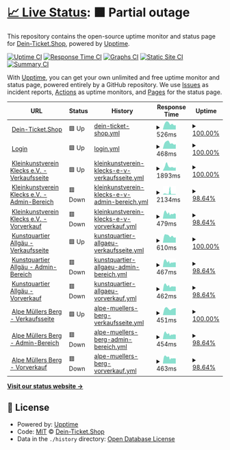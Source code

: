 # [📈 Live Status](https://Dein-Ticket-Shop.github.io/status): <!--live status--> **🟧 Partial outage**

This repository contains the open-source uptime monitor and status page for [Dein-Ticket.Shop](https://dein-ticket.shop), powered by [Upptime](https://github.com/upptime/upptime).

[![Uptime CI](https://github.com/Dein-Ticket-Shop/status/workflows/Uptime%20CI/badge.svg)](https://github.com/Dein-Ticket-Shop/status/actions?query=workflow%3A%22Uptime+CI%22)
[![Response Time CI](https://github.com/Dein-Ticket-Shop/status/workflows/Response%20Time%20CI/badge.svg)](https://github.com/Dein-Ticket-Shop/status/actions?query=workflow%3A%22Response+Time+CI%22)
[![Graphs CI](https://github.com/Dein-Ticket-Shop/status/workflows/Graphs%20CI/badge.svg)](https://github.com/Dein-Ticket-Shop/status/actions?query=workflow%3A%22Graphs+CI%22)
[![Static Site CI](https://github.com/Dein-Ticket-Shop/status/workflows/Static%20Site%20CI/badge.svg)](https://github.com/Dein-Ticket-Shop/status/actions?query=workflow%3A%22Static+Site+CI%22)
[![Summary CI](https://github.com/Dein-Ticket-Shop/status/workflows/Summary%20CI/badge.svg)](https://github.com/Dein-Ticket-Shop/status/actions?query=workflow%3A%22Summary+CI%22)

With [Upptime](https://upptime.js.org), you can get your own unlimited and free uptime monitor and status page, powered entirely by a GitHub repository. We use [Issues](https://github.com/Dein-Ticket-Shop/status/issues) as incident reports, [Actions](https://github.com/Dein-Ticket-Shop/status/actions) as uptime monitors, and [Pages](https://Dein-Ticket-Shop.github.io/status) for the status page.

<!--start: status pages-->
<!-- This summary is generated by Upptime (https://github.com/upptime/upptime) -->
<!-- Do not edit this manually, your changes will be overwritten -->
<!-- prettier-ignore -->
| URL | Status | History | Response Time | Uptime |
| --- | ------ | ------- | ------------- | ------ |
| <img alt="" src="https://icons.duckduckgo.com/ip3/dein-ticket.shop.ico" height="13"> [Dein-Ticket.Shop](https://dein-ticket.shop) | 🟩 Up | [dein-ticket-shop.yml](https://github.com/Dein-Ticket-Shop/status/commits/HEAD/history/dein-ticket-shop.yml) | <details><summary><img alt="Response time graph" src="./graphs/dein-ticket-shop/response-time-week.png" height="20"> 526ms</summary><br><a href="https://Dein-Ticket-Shop.github.io/status/history/dein-ticket-shop"><img alt="Response time 530" src="https://img.shields.io/endpoint?url=https%3A%2F%2Fraw.githubusercontent.com%2FDein-Ticket-Shop%2Fstatus%2FHEAD%2Fapi%2Fdein-ticket-shop%2Fresponse-time.json"></a><br><a href="https://Dein-Ticket-Shop.github.io/status/history/dein-ticket-shop"><img alt="24-hour response time 390" src="https://img.shields.io/endpoint?url=https%3A%2F%2Fraw.githubusercontent.com%2FDein-Ticket-Shop%2Fstatus%2FHEAD%2Fapi%2Fdein-ticket-shop%2Fresponse-time-day.json"></a><br><a href="https://Dein-Ticket-Shop.github.io/status/history/dein-ticket-shop"><img alt="7-day response time 526" src="https://img.shields.io/endpoint?url=https%3A%2F%2Fraw.githubusercontent.com%2FDein-Ticket-Shop%2Fstatus%2FHEAD%2Fapi%2Fdein-ticket-shop%2Fresponse-time-week.json"></a><br><a href="https://Dein-Ticket-Shop.github.io/status/history/dein-ticket-shop"><img alt="30-day response time 530" src="https://img.shields.io/endpoint?url=https%3A%2F%2Fraw.githubusercontent.com%2FDein-Ticket-Shop%2Fstatus%2FHEAD%2Fapi%2Fdein-ticket-shop%2Fresponse-time-month.json"></a><br><a href="https://Dein-Ticket-Shop.github.io/status/history/dein-ticket-shop"><img alt="1-year response time 530" src="https://img.shields.io/endpoint?url=https%3A%2F%2Fraw.githubusercontent.com%2FDein-Ticket-Shop%2Fstatus%2FHEAD%2Fapi%2Fdein-ticket-shop%2Fresponse-time-year.json"></a></details> | <details><summary><a href="https://Dein-Ticket-Shop.github.io/status/history/dein-ticket-shop">100.00%</a></summary><a href="https://Dein-Ticket-Shop.github.io/status/history/dein-ticket-shop"><img alt="All-time uptime 100.00%" src="https://img.shields.io/endpoint?url=https%3A%2F%2Fraw.githubusercontent.com%2FDein-Ticket-Shop%2Fstatus%2FHEAD%2Fapi%2Fdein-ticket-shop%2Fuptime.json"></a><br><a href="https://Dein-Ticket-Shop.github.io/status/history/dein-ticket-shop"><img alt="24-hour uptime 100.00%" src="https://img.shields.io/endpoint?url=https%3A%2F%2Fraw.githubusercontent.com%2FDein-Ticket-Shop%2Fstatus%2FHEAD%2Fapi%2Fdein-ticket-shop%2Fuptime-day.json"></a><br><a href="https://Dein-Ticket-Shop.github.io/status/history/dein-ticket-shop"><img alt="7-day uptime 100.00%" src="https://img.shields.io/endpoint?url=https%3A%2F%2Fraw.githubusercontent.com%2FDein-Ticket-Shop%2Fstatus%2FHEAD%2Fapi%2Fdein-ticket-shop%2Fuptime-week.json"></a><br><a href="https://Dein-Ticket-Shop.github.io/status/history/dein-ticket-shop"><img alt="30-day uptime 100.00%" src="https://img.shields.io/endpoint?url=https%3A%2F%2Fraw.githubusercontent.com%2FDein-Ticket-Shop%2Fstatus%2FHEAD%2Fapi%2Fdein-ticket-shop%2Fuptime-month.json"></a><br><a href="https://Dein-Ticket-Shop.github.io/status/history/dein-ticket-shop"><img alt="1-year uptime 100.00%" src="https://img.shields.io/endpoint?url=https%3A%2F%2Fraw.githubusercontent.com%2FDein-Ticket-Shop%2Fstatus%2FHEAD%2Fapi%2Fdein-ticket-shop%2Fuptime-year.json"></a></details>
| <img alt="" src="https://icons.duckduckgo.com/ip3/login.dein-ticket.shop.ico" height="13"> [Login](https://login.dein-ticket.shop) | 🟩 Up | [login.yml](https://github.com/Dein-Ticket-Shop/status/commits/HEAD/history/login.yml) | <details><summary><img alt="Response time graph" src="./graphs/login/response-time-week.png" height="20"> 468ms</summary><br><a href="https://Dein-Ticket-Shop.github.io/status/history/login"><img alt="Response time 481" src="https://img.shields.io/endpoint?url=https%3A%2F%2Fraw.githubusercontent.com%2FDein-Ticket-Shop%2Fstatus%2FHEAD%2Fapi%2Flogin%2Fresponse-time.json"></a><br><a href="https://Dein-Ticket-Shop.github.io/status/history/login"><img alt="24-hour response time 359" src="https://img.shields.io/endpoint?url=https%3A%2F%2Fraw.githubusercontent.com%2FDein-Ticket-Shop%2Fstatus%2FHEAD%2Fapi%2Flogin%2Fresponse-time-day.json"></a><br><a href="https://Dein-Ticket-Shop.github.io/status/history/login"><img alt="7-day response time 468" src="https://img.shields.io/endpoint?url=https%3A%2F%2Fraw.githubusercontent.com%2FDein-Ticket-Shop%2Fstatus%2FHEAD%2Fapi%2Flogin%2Fresponse-time-week.json"></a><br><a href="https://Dein-Ticket-Shop.github.io/status/history/login"><img alt="30-day response time 481" src="https://img.shields.io/endpoint?url=https%3A%2F%2Fraw.githubusercontent.com%2FDein-Ticket-Shop%2Fstatus%2FHEAD%2Fapi%2Flogin%2Fresponse-time-month.json"></a><br><a href="https://Dein-Ticket-Shop.github.io/status/history/login"><img alt="1-year response time 481" src="https://img.shields.io/endpoint?url=https%3A%2F%2Fraw.githubusercontent.com%2FDein-Ticket-Shop%2Fstatus%2FHEAD%2Fapi%2Flogin%2Fresponse-time-year.json"></a></details> | <details><summary><a href="https://Dein-Ticket-Shop.github.io/status/history/login">100.00%</a></summary><a href="https://Dein-Ticket-Shop.github.io/status/history/login"><img alt="All-time uptime 100.00%" src="https://img.shields.io/endpoint?url=https%3A%2F%2Fraw.githubusercontent.com%2FDein-Ticket-Shop%2Fstatus%2FHEAD%2Fapi%2Flogin%2Fuptime.json"></a><br><a href="https://Dein-Ticket-Shop.github.io/status/history/login"><img alt="24-hour uptime 100.00%" src="https://img.shields.io/endpoint?url=https%3A%2F%2Fraw.githubusercontent.com%2FDein-Ticket-Shop%2Fstatus%2FHEAD%2Fapi%2Flogin%2Fuptime-day.json"></a><br><a href="https://Dein-Ticket-Shop.github.io/status/history/login"><img alt="7-day uptime 100.00%" src="https://img.shields.io/endpoint?url=https%3A%2F%2Fraw.githubusercontent.com%2FDein-Ticket-Shop%2Fstatus%2FHEAD%2Fapi%2Flogin%2Fuptime-week.json"></a><br><a href="https://Dein-Ticket-Shop.github.io/status/history/login"><img alt="30-day uptime 100.00%" src="https://img.shields.io/endpoint?url=https%3A%2F%2Fraw.githubusercontent.com%2FDein-Ticket-Shop%2Fstatus%2FHEAD%2Fapi%2Flogin%2Fuptime-month.json"></a><br><a href="https://Dein-Ticket-Shop.github.io/status/history/login"><img alt="1-year uptime 100.00%" src="https://img.shields.io/endpoint?url=https%3A%2F%2Fraw.githubusercontent.com%2FDein-Ticket-Shop%2Fstatus%2FHEAD%2Fapi%2Flogin%2Fuptime-year.json"></a></details>
| <img alt="" src="https://icons.duckduckgo.com/ip3/klecks.dein-ticket.shop.ico" height="13"> [Kleinkunstverein Klecks e.V. - Verkaufsseite](https://klecks.dein-ticket.shop) | 🟩 Up | [kleinkunstverein-klecks-e-v-verkaufsseite.yml](https://github.com/Dein-Ticket-Shop/status/commits/HEAD/history/kleinkunstverein-klecks-e-v-verkaufsseite.yml) | <details><summary><img alt="Response time graph" src="./graphs/kleinkunstverein-klecks-e-v-verkaufsseite/response-time-week.png" height="20"> 1893ms</summary><br><a href="https://Dein-Ticket-Shop.github.io/status/history/kleinkunstverein-klecks-e-v-verkaufsseite"><img alt="Response time 1838" src="https://img.shields.io/endpoint?url=https%3A%2F%2Fraw.githubusercontent.com%2FDein-Ticket-Shop%2Fstatus%2FHEAD%2Fapi%2Fkleinkunstverein-klecks-e-v-verkaufsseite%2Fresponse-time.json"></a><br><a href="https://Dein-Ticket-Shop.github.io/status/history/kleinkunstverein-klecks-e-v-verkaufsseite"><img alt="24-hour response time 1456" src="https://img.shields.io/endpoint?url=https%3A%2F%2Fraw.githubusercontent.com%2FDein-Ticket-Shop%2Fstatus%2FHEAD%2Fapi%2Fkleinkunstverein-klecks-e-v-verkaufsseite%2Fresponse-time-day.json"></a><br><a href="https://Dein-Ticket-Shop.github.io/status/history/kleinkunstverein-klecks-e-v-verkaufsseite"><img alt="7-day response time 1893" src="https://img.shields.io/endpoint?url=https%3A%2F%2Fraw.githubusercontent.com%2FDein-Ticket-Shop%2Fstatus%2FHEAD%2Fapi%2Fkleinkunstverein-klecks-e-v-verkaufsseite%2Fresponse-time-week.json"></a><br><a href="https://Dein-Ticket-Shop.github.io/status/history/kleinkunstverein-klecks-e-v-verkaufsseite"><img alt="30-day response time 1838" src="https://img.shields.io/endpoint?url=https%3A%2F%2Fraw.githubusercontent.com%2FDein-Ticket-Shop%2Fstatus%2FHEAD%2Fapi%2Fkleinkunstverein-klecks-e-v-verkaufsseite%2Fresponse-time-month.json"></a><br><a href="https://Dein-Ticket-Shop.github.io/status/history/kleinkunstverein-klecks-e-v-verkaufsseite"><img alt="1-year response time 1838" src="https://img.shields.io/endpoint?url=https%3A%2F%2Fraw.githubusercontent.com%2FDein-Ticket-Shop%2Fstatus%2FHEAD%2Fapi%2Fkleinkunstverein-klecks-e-v-verkaufsseite%2Fresponse-time-year.json"></a></details> | <details><summary><a href="https://Dein-Ticket-Shop.github.io/status/history/kleinkunstverein-klecks-e-v-verkaufsseite">100.00%</a></summary><a href="https://Dein-Ticket-Shop.github.io/status/history/kleinkunstverein-klecks-e-v-verkaufsseite"><img alt="All-time uptime 100.00%" src="https://img.shields.io/endpoint?url=https%3A%2F%2Fraw.githubusercontent.com%2FDein-Ticket-Shop%2Fstatus%2FHEAD%2Fapi%2Fkleinkunstverein-klecks-e-v-verkaufsseite%2Fuptime.json"></a><br><a href="https://Dein-Ticket-Shop.github.io/status/history/kleinkunstverein-klecks-e-v-verkaufsseite"><img alt="24-hour uptime 100.00%" src="https://img.shields.io/endpoint?url=https%3A%2F%2Fraw.githubusercontent.com%2FDein-Ticket-Shop%2Fstatus%2FHEAD%2Fapi%2Fkleinkunstverein-klecks-e-v-verkaufsseite%2Fuptime-day.json"></a><br><a href="https://Dein-Ticket-Shop.github.io/status/history/kleinkunstverein-klecks-e-v-verkaufsseite"><img alt="7-day uptime 100.00%" src="https://img.shields.io/endpoint?url=https%3A%2F%2Fraw.githubusercontent.com%2FDein-Ticket-Shop%2Fstatus%2FHEAD%2Fapi%2Fkleinkunstverein-klecks-e-v-verkaufsseite%2Fuptime-week.json"></a><br><a href="https://Dein-Ticket-Shop.github.io/status/history/kleinkunstverein-klecks-e-v-verkaufsseite"><img alt="30-day uptime 100.00%" src="https://img.shields.io/endpoint?url=https%3A%2F%2Fraw.githubusercontent.com%2FDein-Ticket-Shop%2Fstatus%2FHEAD%2Fapi%2Fkleinkunstverein-klecks-e-v-verkaufsseite%2Fuptime-month.json"></a><br><a href="https://Dein-Ticket-Shop.github.io/status/history/kleinkunstverein-klecks-e-v-verkaufsseite"><img alt="1-year uptime 100.00%" src="https://img.shields.io/endpoint?url=https%3A%2F%2Fraw.githubusercontent.com%2FDein-Ticket-Shop%2Fstatus%2FHEAD%2Fapi%2Fkleinkunstverein-klecks-e-v-verkaufsseite%2Fuptime-year.json"></a></details>
| <img alt="" src="https://icons.duckduckgo.com/ip3/klecks.admin.dein-ticket.shop.ico" height="13"> [Kleinkunstverein Klecks e.V. - Admin-Bereich](https://klecks.admin.dein-ticket.shop) | 🟥 Down | [kleinkunstverein-klecks-e-v-admin-bereich.yml](https://github.com/Dein-Ticket-Shop/status/commits/HEAD/history/kleinkunstverein-klecks-e-v-admin-bereich.yml) | <details><summary><img alt="Response time graph" src="./graphs/kleinkunstverein-klecks-e-v-admin-bereich/response-time-week.png" height="20"> 2134ms</summary><br><a href="https://Dein-Ticket-Shop.github.io/status/history/kleinkunstverein-klecks-e-v-admin-bereich"><img alt="Response time 1830" src="https://img.shields.io/endpoint?url=https%3A%2F%2Fraw.githubusercontent.com%2FDein-Ticket-Shop%2Fstatus%2FHEAD%2Fapi%2Fkleinkunstverein-klecks-e-v-admin-bereich%2Fresponse-time.json"></a><br><a href="https://Dein-Ticket-Shop.github.io/status/history/kleinkunstverein-klecks-e-v-admin-bereich"><img alt="24-hour response time 6364" src="https://img.shields.io/endpoint?url=https%3A%2F%2Fraw.githubusercontent.com%2FDein-Ticket-Shop%2Fstatus%2FHEAD%2Fapi%2Fkleinkunstverein-klecks-e-v-admin-bereich%2Fresponse-time-day.json"></a><br><a href="https://Dein-Ticket-Shop.github.io/status/history/kleinkunstverein-klecks-e-v-admin-bereich"><img alt="7-day response time 2134" src="https://img.shields.io/endpoint?url=https%3A%2F%2Fraw.githubusercontent.com%2FDein-Ticket-Shop%2Fstatus%2FHEAD%2Fapi%2Fkleinkunstverein-klecks-e-v-admin-bereich%2Fresponse-time-week.json"></a><br><a href="https://Dein-Ticket-Shop.github.io/status/history/kleinkunstverein-klecks-e-v-admin-bereich"><img alt="30-day response time 1830" src="https://img.shields.io/endpoint?url=https%3A%2F%2Fraw.githubusercontent.com%2FDein-Ticket-Shop%2Fstatus%2FHEAD%2Fapi%2Fkleinkunstverein-klecks-e-v-admin-bereich%2Fresponse-time-month.json"></a><br><a href="https://Dein-Ticket-Shop.github.io/status/history/kleinkunstverein-klecks-e-v-admin-bereich"><img alt="1-year response time 1830" src="https://img.shields.io/endpoint?url=https%3A%2F%2Fraw.githubusercontent.com%2FDein-Ticket-Shop%2Fstatus%2FHEAD%2Fapi%2Fkleinkunstverein-klecks-e-v-admin-bereich%2Fresponse-time-year.json"></a></details> | <details><summary><a href="https://Dein-Ticket-Shop.github.io/status/history/kleinkunstverein-klecks-e-v-admin-bereich">98.64%</a></summary><a href="https://Dein-Ticket-Shop.github.io/status/history/kleinkunstverein-klecks-e-v-admin-bereich"><img alt="All-time uptime 98.78%" src="https://img.shields.io/endpoint?url=https%3A%2F%2Fraw.githubusercontent.com%2FDein-Ticket-Shop%2Fstatus%2FHEAD%2Fapi%2Fkleinkunstverein-klecks-e-v-admin-bereich%2Fuptime.json"></a><br><a href="https://Dein-Ticket-Shop.github.io/status/history/kleinkunstverein-klecks-e-v-admin-bereich"><img alt="24-hour uptime 99.97%" src="https://img.shields.io/endpoint?url=https%3A%2F%2Fraw.githubusercontent.com%2FDein-Ticket-Shop%2Fstatus%2FHEAD%2Fapi%2Fkleinkunstverein-klecks-e-v-admin-bereich%2Fuptime-day.json"></a><br><a href="https://Dein-Ticket-Shop.github.io/status/history/kleinkunstverein-klecks-e-v-admin-bereich"><img alt="7-day uptime 98.64%" src="https://img.shields.io/endpoint?url=https%3A%2F%2Fraw.githubusercontent.com%2FDein-Ticket-Shop%2Fstatus%2FHEAD%2Fapi%2Fkleinkunstverein-klecks-e-v-admin-bereich%2Fuptime-week.json"></a><br><a href="https://Dein-Ticket-Shop.github.io/status/history/kleinkunstverein-klecks-e-v-admin-bereich"><img alt="30-day uptime 98.78%" src="https://img.shields.io/endpoint?url=https%3A%2F%2Fraw.githubusercontent.com%2FDein-Ticket-Shop%2Fstatus%2FHEAD%2Fapi%2Fkleinkunstverein-klecks-e-v-admin-bereich%2Fuptime-month.json"></a><br><a href="https://Dein-Ticket-Shop.github.io/status/history/kleinkunstverein-klecks-e-v-admin-bereich"><img alt="1-year uptime 98.78%" src="https://img.shields.io/endpoint?url=https%3A%2F%2Fraw.githubusercontent.com%2FDein-Ticket-Shop%2Fstatus%2FHEAD%2Fapi%2Fkleinkunstverein-klecks-e-v-admin-bereich%2Fuptime-year.json"></a></details>
| <img alt="" src="https://icons.duckduckgo.com/ip3/klecks.vvk.dein-ticket.shop.ico" height="13"> [Kleinkunstverein Klecks e.V. - Vorverkauf](https://klecks.vvk.dein-ticket.shop) | 🟥 Down | [kleinkunstverein-klecks-e-v-vorverkauf.yml](https://github.com/Dein-Ticket-Shop/status/commits/HEAD/history/kleinkunstverein-klecks-e-v-vorverkauf.yml) | <details><summary><img alt="Response time graph" src="./graphs/kleinkunstverein-klecks-e-v-vorverkauf/response-time-week.png" height="20"> 479ms</summary><br><a href="https://Dein-Ticket-Shop.github.io/status/history/kleinkunstverein-klecks-e-v-vorverkauf"><img alt="Response time 500" src="https://img.shields.io/endpoint?url=https%3A%2F%2Fraw.githubusercontent.com%2FDein-Ticket-Shop%2Fstatus%2FHEAD%2Fapi%2Fkleinkunstverein-klecks-e-v-vorverkauf%2Fresponse-time.json"></a><br><a href="https://Dein-Ticket-Shop.github.io/status/history/kleinkunstverein-klecks-e-v-vorverkauf"><img alt="24-hour response time 399" src="https://img.shields.io/endpoint?url=https%3A%2F%2Fraw.githubusercontent.com%2FDein-Ticket-Shop%2Fstatus%2FHEAD%2Fapi%2Fkleinkunstverein-klecks-e-v-vorverkauf%2Fresponse-time-day.json"></a><br><a href="https://Dein-Ticket-Shop.github.io/status/history/kleinkunstverein-klecks-e-v-vorverkauf"><img alt="7-day response time 479" src="https://img.shields.io/endpoint?url=https%3A%2F%2Fraw.githubusercontent.com%2FDein-Ticket-Shop%2Fstatus%2FHEAD%2Fapi%2Fkleinkunstverein-klecks-e-v-vorverkauf%2Fresponse-time-week.json"></a><br><a href="https://Dein-Ticket-Shop.github.io/status/history/kleinkunstverein-klecks-e-v-vorverkauf"><img alt="30-day response time 500" src="https://img.shields.io/endpoint?url=https%3A%2F%2Fraw.githubusercontent.com%2FDein-Ticket-Shop%2Fstatus%2FHEAD%2Fapi%2Fkleinkunstverein-klecks-e-v-vorverkauf%2Fresponse-time-month.json"></a><br><a href="https://Dein-Ticket-Shop.github.io/status/history/kleinkunstverein-klecks-e-v-vorverkauf"><img alt="1-year response time 500" src="https://img.shields.io/endpoint?url=https%3A%2F%2Fraw.githubusercontent.com%2FDein-Ticket-Shop%2Fstatus%2FHEAD%2Fapi%2Fkleinkunstverein-klecks-e-v-vorverkauf%2Fresponse-time-year.json"></a></details> | <details><summary><a href="https://Dein-Ticket-Shop.github.io/status/history/kleinkunstverein-klecks-e-v-vorverkauf">98.64%</a></summary><a href="https://Dein-Ticket-Shop.github.io/status/history/kleinkunstverein-klecks-e-v-vorverkauf"><img alt="All-time uptime 98.78%" src="https://img.shields.io/endpoint?url=https%3A%2F%2Fraw.githubusercontent.com%2FDein-Ticket-Shop%2Fstatus%2FHEAD%2Fapi%2Fkleinkunstverein-klecks-e-v-vorverkauf%2Fuptime.json"></a><br><a href="https://Dein-Ticket-Shop.github.io/status/history/kleinkunstverein-klecks-e-v-vorverkauf"><img alt="24-hour uptime 99.98%" src="https://img.shields.io/endpoint?url=https%3A%2F%2Fraw.githubusercontent.com%2FDein-Ticket-Shop%2Fstatus%2FHEAD%2Fapi%2Fkleinkunstverein-klecks-e-v-vorverkauf%2Fuptime-day.json"></a><br><a href="https://Dein-Ticket-Shop.github.io/status/history/kleinkunstverein-klecks-e-v-vorverkauf"><img alt="7-day uptime 98.64%" src="https://img.shields.io/endpoint?url=https%3A%2F%2Fraw.githubusercontent.com%2FDein-Ticket-Shop%2Fstatus%2FHEAD%2Fapi%2Fkleinkunstverein-klecks-e-v-vorverkauf%2Fuptime-week.json"></a><br><a href="https://Dein-Ticket-Shop.github.io/status/history/kleinkunstverein-klecks-e-v-vorverkauf"><img alt="30-day uptime 98.78%" src="https://img.shields.io/endpoint?url=https%3A%2F%2Fraw.githubusercontent.com%2FDein-Ticket-Shop%2Fstatus%2FHEAD%2Fapi%2Fkleinkunstverein-klecks-e-v-vorverkauf%2Fuptime-month.json"></a><br><a href="https://Dein-Ticket-Shop.github.io/status/history/kleinkunstverein-klecks-e-v-vorverkauf"><img alt="1-year uptime 98.78%" src="https://img.shields.io/endpoint?url=https%3A%2F%2Fraw.githubusercontent.com%2FDein-Ticket-Shop%2Fstatus%2FHEAD%2Fapi%2Fkleinkunstverein-klecks-e-v-vorverkauf%2Fuptime-year.json"></a></details>
| <img alt="" src="https://icons.duckduckgo.com/ip3/kqa.dein-ticket.shop.ico" height="13"> [Kunstquartier Allgäu - Verkaufsseite](https://kqa.dein-ticket.shop) | 🟩 Up | [kunstquartier-allgaeu-verkaufsseite.yml](https://github.com/Dein-Ticket-Shop/status/commits/HEAD/history/kunstquartier-allgaeu-verkaufsseite.yml) | <details><summary><img alt="Response time graph" src="./graphs/kunstquartier-allgaeu-verkaufsseite/response-time-week.png" height="20"> 610ms</summary><br><a href="https://Dein-Ticket-Shop.github.io/status/history/kunstquartier-allgaeu-verkaufsseite"><img alt="Response time 627" src="https://img.shields.io/endpoint?url=https%3A%2F%2Fraw.githubusercontent.com%2FDein-Ticket-Shop%2Fstatus%2FHEAD%2Fapi%2Fkunstquartier-allgaeu-verkaufsseite%2Fresponse-time.json"></a><br><a href="https://Dein-Ticket-Shop.github.io/status/history/kunstquartier-allgaeu-verkaufsseite"><img alt="24-hour response time 483" src="https://img.shields.io/endpoint?url=https%3A%2F%2Fraw.githubusercontent.com%2FDein-Ticket-Shop%2Fstatus%2FHEAD%2Fapi%2Fkunstquartier-allgaeu-verkaufsseite%2Fresponse-time-day.json"></a><br><a href="https://Dein-Ticket-Shop.github.io/status/history/kunstquartier-allgaeu-verkaufsseite"><img alt="7-day response time 610" src="https://img.shields.io/endpoint?url=https%3A%2F%2Fraw.githubusercontent.com%2FDein-Ticket-Shop%2Fstatus%2FHEAD%2Fapi%2Fkunstquartier-allgaeu-verkaufsseite%2Fresponse-time-week.json"></a><br><a href="https://Dein-Ticket-Shop.github.io/status/history/kunstquartier-allgaeu-verkaufsseite"><img alt="30-day response time 627" src="https://img.shields.io/endpoint?url=https%3A%2F%2Fraw.githubusercontent.com%2FDein-Ticket-Shop%2Fstatus%2FHEAD%2Fapi%2Fkunstquartier-allgaeu-verkaufsseite%2Fresponse-time-month.json"></a><br><a href="https://Dein-Ticket-Shop.github.io/status/history/kunstquartier-allgaeu-verkaufsseite"><img alt="1-year response time 627" src="https://img.shields.io/endpoint?url=https%3A%2F%2Fraw.githubusercontent.com%2FDein-Ticket-Shop%2Fstatus%2FHEAD%2Fapi%2Fkunstquartier-allgaeu-verkaufsseite%2Fresponse-time-year.json"></a></details> | <details><summary><a href="https://Dein-Ticket-Shop.github.io/status/history/kunstquartier-allgaeu-verkaufsseite">100.00%</a></summary><a href="https://Dein-Ticket-Shop.github.io/status/history/kunstquartier-allgaeu-verkaufsseite"><img alt="All-time uptime 100.00%" src="https://img.shields.io/endpoint?url=https%3A%2F%2Fraw.githubusercontent.com%2FDein-Ticket-Shop%2Fstatus%2FHEAD%2Fapi%2Fkunstquartier-allgaeu-verkaufsseite%2Fuptime.json"></a><br><a href="https://Dein-Ticket-Shop.github.io/status/history/kunstquartier-allgaeu-verkaufsseite"><img alt="24-hour uptime 100.00%" src="https://img.shields.io/endpoint?url=https%3A%2F%2Fraw.githubusercontent.com%2FDein-Ticket-Shop%2Fstatus%2FHEAD%2Fapi%2Fkunstquartier-allgaeu-verkaufsseite%2Fuptime-day.json"></a><br><a href="https://Dein-Ticket-Shop.github.io/status/history/kunstquartier-allgaeu-verkaufsseite"><img alt="7-day uptime 100.00%" src="https://img.shields.io/endpoint?url=https%3A%2F%2Fraw.githubusercontent.com%2FDein-Ticket-Shop%2Fstatus%2FHEAD%2Fapi%2Fkunstquartier-allgaeu-verkaufsseite%2Fuptime-week.json"></a><br><a href="https://Dein-Ticket-Shop.github.io/status/history/kunstquartier-allgaeu-verkaufsseite"><img alt="30-day uptime 100.00%" src="https://img.shields.io/endpoint?url=https%3A%2F%2Fraw.githubusercontent.com%2FDein-Ticket-Shop%2Fstatus%2FHEAD%2Fapi%2Fkunstquartier-allgaeu-verkaufsseite%2Fuptime-month.json"></a><br><a href="https://Dein-Ticket-Shop.github.io/status/history/kunstquartier-allgaeu-verkaufsseite"><img alt="1-year uptime 100.00%" src="https://img.shields.io/endpoint?url=https%3A%2F%2Fraw.githubusercontent.com%2FDein-Ticket-Shop%2Fstatus%2FHEAD%2Fapi%2Fkunstquartier-allgaeu-verkaufsseite%2Fuptime-year.json"></a></details>
| <img alt="" src="https://icons.duckduckgo.com/ip3/kqa.admin.dein-ticket.shop.ico" height="13"> [Kunstquartier Allgäu - Admin-Bereich](https://kqa.admin.dein-ticket.shop) | 🟥 Down | [kunstquartier-allgaeu-admin-bereich.yml](https://github.com/Dein-Ticket-Shop/status/commits/HEAD/history/kunstquartier-allgaeu-admin-bereich.yml) | <details><summary><img alt="Response time graph" src="./graphs/kunstquartier-allgaeu-admin-bereich/response-time-week.png" height="20"> 467ms</summary><br><a href="https://Dein-Ticket-Shop.github.io/status/history/kunstquartier-allgaeu-admin-bereich"><img alt="Response time 492" src="https://img.shields.io/endpoint?url=https%3A%2F%2Fraw.githubusercontent.com%2FDein-Ticket-Shop%2Fstatus%2FHEAD%2Fapi%2Fkunstquartier-allgaeu-admin-bereich%2Fresponse-time.json"></a><br><a href="https://Dein-Ticket-Shop.github.io/status/history/kunstquartier-allgaeu-admin-bereich"><img alt="24-hour response time 372" src="https://img.shields.io/endpoint?url=https%3A%2F%2Fraw.githubusercontent.com%2FDein-Ticket-Shop%2Fstatus%2FHEAD%2Fapi%2Fkunstquartier-allgaeu-admin-bereich%2Fresponse-time-day.json"></a><br><a href="https://Dein-Ticket-Shop.github.io/status/history/kunstquartier-allgaeu-admin-bereich"><img alt="7-day response time 467" src="https://img.shields.io/endpoint?url=https%3A%2F%2Fraw.githubusercontent.com%2FDein-Ticket-Shop%2Fstatus%2FHEAD%2Fapi%2Fkunstquartier-allgaeu-admin-bereich%2Fresponse-time-week.json"></a><br><a href="https://Dein-Ticket-Shop.github.io/status/history/kunstquartier-allgaeu-admin-bereich"><img alt="30-day response time 492" src="https://img.shields.io/endpoint?url=https%3A%2F%2Fraw.githubusercontent.com%2FDein-Ticket-Shop%2Fstatus%2FHEAD%2Fapi%2Fkunstquartier-allgaeu-admin-bereich%2Fresponse-time-month.json"></a><br><a href="https://Dein-Ticket-Shop.github.io/status/history/kunstquartier-allgaeu-admin-bereich"><img alt="1-year response time 492" src="https://img.shields.io/endpoint?url=https%3A%2F%2Fraw.githubusercontent.com%2FDein-Ticket-Shop%2Fstatus%2FHEAD%2Fapi%2Fkunstquartier-allgaeu-admin-bereich%2Fresponse-time-year.json"></a></details> | <details><summary><a href="https://Dein-Ticket-Shop.github.io/status/history/kunstquartier-allgaeu-admin-bereich">98.64%</a></summary><a href="https://Dein-Ticket-Shop.github.io/status/history/kunstquartier-allgaeu-admin-bereich"><img alt="All-time uptime 98.78%" src="https://img.shields.io/endpoint?url=https%3A%2F%2Fraw.githubusercontent.com%2FDein-Ticket-Shop%2Fstatus%2FHEAD%2Fapi%2Fkunstquartier-allgaeu-admin-bereich%2Fuptime.json"></a><br><a href="https://Dein-Ticket-Shop.github.io/status/history/kunstquartier-allgaeu-admin-bereich"><img alt="24-hour uptime 99.98%" src="https://img.shields.io/endpoint?url=https%3A%2F%2Fraw.githubusercontent.com%2FDein-Ticket-Shop%2Fstatus%2FHEAD%2Fapi%2Fkunstquartier-allgaeu-admin-bereich%2Fuptime-day.json"></a><br><a href="https://Dein-Ticket-Shop.github.io/status/history/kunstquartier-allgaeu-admin-bereich"><img alt="7-day uptime 98.64%" src="https://img.shields.io/endpoint?url=https%3A%2F%2Fraw.githubusercontent.com%2FDein-Ticket-Shop%2Fstatus%2FHEAD%2Fapi%2Fkunstquartier-allgaeu-admin-bereich%2Fuptime-week.json"></a><br><a href="https://Dein-Ticket-Shop.github.io/status/history/kunstquartier-allgaeu-admin-bereich"><img alt="30-day uptime 98.78%" src="https://img.shields.io/endpoint?url=https%3A%2F%2Fraw.githubusercontent.com%2FDein-Ticket-Shop%2Fstatus%2FHEAD%2Fapi%2Fkunstquartier-allgaeu-admin-bereich%2Fuptime-month.json"></a><br><a href="https://Dein-Ticket-Shop.github.io/status/history/kunstquartier-allgaeu-admin-bereich"><img alt="1-year uptime 98.78%" src="https://img.shields.io/endpoint?url=https%3A%2F%2Fraw.githubusercontent.com%2FDein-Ticket-Shop%2Fstatus%2FHEAD%2Fapi%2Fkunstquartier-allgaeu-admin-bereich%2Fuptime-year.json"></a></details>
| <img alt="" src="https://icons.duckduckgo.com/ip3/kqa.vvk.dein-ticket.shop.ico" height="13"> [Kunstquartier Allgäu - Vorverkauf](https://kqa.vvk.dein-ticket.shop) | 🟥 Down | [kunstquartier-allgaeu-vorverkauf.yml](https://github.com/Dein-Ticket-Shop/status/commits/HEAD/history/kunstquartier-allgaeu-vorverkauf.yml) | <details><summary><img alt="Response time graph" src="./graphs/kunstquartier-allgaeu-vorverkauf/response-time-week.png" height="20"> 462ms</summary><br><a href="https://Dein-Ticket-Shop.github.io/status/history/kunstquartier-allgaeu-vorverkauf"><img alt="Response time 488" src="https://img.shields.io/endpoint?url=https%3A%2F%2Fraw.githubusercontent.com%2FDein-Ticket-Shop%2Fstatus%2FHEAD%2Fapi%2Fkunstquartier-allgaeu-vorverkauf%2Fresponse-time.json"></a><br><a href="https://Dein-Ticket-Shop.github.io/status/history/kunstquartier-allgaeu-vorverkauf"><img alt="24-hour response time 348" src="https://img.shields.io/endpoint?url=https%3A%2F%2Fraw.githubusercontent.com%2FDein-Ticket-Shop%2Fstatus%2FHEAD%2Fapi%2Fkunstquartier-allgaeu-vorverkauf%2Fresponse-time-day.json"></a><br><a href="https://Dein-Ticket-Shop.github.io/status/history/kunstquartier-allgaeu-vorverkauf"><img alt="7-day response time 462" src="https://img.shields.io/endpoint?url=https%3A%2F%2Fraw.githubusercontent.com%2FDein-Ticket-Shop%2Fstatus%2FHEAD%2Fapi%2Fkunstquartier-allgaeu-vorverkauf%2Fresponse-time-week.json"></a><br><a href="https://Dein-Ticket-Shop.github.io/status/history/kunstquartier-allgaeu-vorverkauf"><img alt="30-day response time 488" src="https://img.shields.io/endpoint?url=https%3A%2F%2Fraw.githubusercontent.com%2FDein-Ticket-Shop%2Fstatus%2FHEAD%2Fapi%2Fkunstquartier-allgaeu-vorverkauf%2Fresponse-time-month.json"></a><br><a href="https://Dein-Ticket-Shop.github.io/status/history/kunstquartier-allgaeu-vorverkauf"><img alt="1-year response time 488" src="https://img.shields.io/endpoint?url=https%3A%2F%2Fraw.githubusercontent.com%2FDein-Ticket-Shop%2Fstatus%2FHEAD%2Fapi%2Fkunstquartier-allgaeu-vorverkauf%2Fresponse-time-year.json"></a></details> | <details><summary><a href="https://Dein-Ticket-Shop.github.io/status/history/kunstquartier-allgaeu-vorverkauf">98.64%</a></summary><a href="https://Dein-Ticket-Shop.github.io/status/history/kunstquartier-allgaeu-vorverkauf"><img alt="All-time uptime 98.78%" src="https://img.shields.io/endpoint?url=https%3A%2F%2Fraw.githubusercontent.com%2FDein-Ticket-Shop%2Fstatus%2FHEAD%2Fapi%2Fkunstquartier-allgaeu-vorverkauf%2Fuptime.json"></a><br><a href="https://Dein-Ticket-Shop.github.io/status/history/kunstquartier-allgaeu-vorverkauf"><img alt="24-hour uptime 99.98%" src="https://img.shields.io/endpoint?url=https%3A%2F%2Fraw.githubusercontent.com%2FDein-Ticket-Shop%2Fstatus%2FHEAD%2Fapi%2Fkunstquartier-allgaeu-vorverkauf%2Fuptime-day.json"></a><br><a href="https://Dein-Ticket-Shop.github.io/status/history/kunstquartier-allgaeu-vorverkauf"><img alt="7-day uptime 98.64%" src="https://img.shields.io/endpoint?url=https%3A%2F%2Fraw.githubusercontent.com%2FDein-Ticket-Shop%2Fstatus%2FHEAD%2Fapi%2Fkunstquartier-allgaeu-vorverkauf%2Fuptime-week.json"></a><br><a href="https://Dein-Ticket-Shop.github.io/status/history/kunstquartier-allgaeu-vorverkauf"><img alt="30-day uptime 98.78%" src="https://img.shields.io/endpoint?url=https%3A%2F%2Fraw.githubusercontent.com%2FDein-Ticket-Shop%2Fstatus%2FHEAD%2Fapi%2Fkunstquartier-allgaeu-vorverkauf%2Fuptime-month.json"></a><br><a href="https://Dein-Ticket-Shop.github.io/status/history/kunstquartier-allgaeu-vorverkauf"><img alt="1-year uptime 98.78%" src="https://img.shields.io/endpoint?url=https%3A%2F%2Fraw.githubusercontent.com%2FDein-Ticket-Shop%2Fstatus%2FHEAD%2Fapi%2Fkunstquartier-allgaeu-vorverkauf%2Fuptime-year.json"></a></details>
| <img alt="" src="https://icons.duckduckgo.com/ip3/alpe-muellers-berg.dein-ticket.shop.ico" height="13"> [Alpe Müllers Berg - Verkaufsseite](https://alpe-muellers-berg.dein-ticket.shop) | 🟩 Up | [alpe-muellers-berg-verkaufsseite.yml](https://github.com/Dein-Ticket-Shop/status/commits/HEAD/history/alpe-muellers-berg-verkaufsseite.yml) | <details><summary><img alt="Response time graph" src="./graphs/alpe-muellers-berg-verkaufsseite/response-time-week.png" height="20"> 451ms</summary><br><a href="https://Dein-Ticket-Shop.github.io/status/history/alpe-muellers-berg-verkaufsseite"><img alt="Response time 453" src="https://img.shields.io/endpoint?url=https%3A%2F%2Fraw.githubusercontent.com%2FDein-Ticket-Shop%2Fstatus%2FHEAD%2Fapi%2Falpe-muellers-berg-verkaufsseite%2Fresponse-time.json"></a><br><a href="https://Dein-Ticket-Shop.github.io/status/history/alpe-muellers-berg-verkaufsseite"><img alt="24-hour response time 482" src="https://img.shields.io/endpoint?url=https%3A%2F%2Fraw.githubusercontent.com%2FDein-Ticket-Shop%2Fstatus%2FHEAD%2Fapi%2Falpe-muellers-berg-verkaufsseite%2Fresponse-time-day.json"></a><br><a href="https://Dein-Ticket-Shop.github.io/status/history/alpe-muellers-berg-verkaufsseite"><img alt="7-day response time 451" src="https://img.shields.io/endpoint?url=https%3A%2F%2Fraw.githubusercontent.com%2FDein-Ticket-Shop%2Fstatus%2FHEAD%2Fapi%2Falpe-muellers-berg-verkaufsseite%2Fresponse-time-week.json"></a><br><a href="https://Dein-Ticket-Shop.github.io/status/history/alpe-muellers-berg-verkaufsseite"><img alt="30-day response time 453" src="https://img.shields.io/endpoint?url=https%3A%2F%2Fraw.githubusercontent.com%2FDein-Ticket-Shop%2Fstatus%2FHEAD%2Fapi%2Falpe-muellers-berg-verkaufsseite%2Fresponse-time-month.json"></a><br><a href="https://Dein-Ticket-Shop.github.io/status/history/alpe-muellers-berg-verkaufsseite"><img alt="1-year response time 453" src="https://img.shields.io/endpoint?url=https%3A%2F%2Fraw.githubusercontent.com%2FDein-Ticket-Shop%2Fstatus%2FHEAD%2Fapi%2Falpe-muellers-berg-verkaufsseite%2Fresponse-time-year.json"></a></details> | <details><summary><a href="https://Dein-Ticket-Shop.github.io/status/history/alpe-muellers-berg-verkaufsseite">100.00%</a></summary><a href="https://Dein-Ticket-Shop.github.io/status/history/alpe-muellers-berg-verkaufsseite"><img alt="All-time uptime 100.00%" src="https://img.shields.io/endpoint?url=https%3A%2F%2Fraw.githubusercontent.com%2FDein-Ticket-Shop%2Fstatus%2FHEAD%2Fapi%2Falpe-muellers-berg-verkaufsseite%2Fuptime.json"></a><br><a href="https://Dein-Ticket-Shop.github.io/status/history/alpe-muellers-berg-verkaufsseite"><img alt="24-hour uptime 100.00%" src="https://img.shields.io/endpoint?url=https%3A%2F%2Fraw.githubusercontent.com%2FDein-Ticket-Shop%2Fstatus%2FHEAD%2Fapi%2Falpe-muellers-berg-verkaufsseite%2Fuptime-day.json"></a><br><a href="https://Dein-Ticket-Shop.github.io/status/history/alpe-muellers-berg-verkaufsseite"><img alt="7-day uptime 100.00%" src="https://img.shields.io/endpoint?url=https%3A%2F%2Fraw.githubusercontent.com%2FDein-Ticket-Shop%2Fstatus%2FHEAD%2Fapi%2Falpe-muellers-berg-verkaufsseite%2Fuptime-week.json"></a><br><a href="https://Dein-Ticket-Shop.github.io/status/history/alpe-muellers-berg-verkaufsseite"><img alt="30-day uptime 100.00%" src="https://img.shields.io/endpoint?url=https%3A%2F%2Fraw.githubusercontent.com%2FDein-Ticket-Shop%2Fstatus%2FHEAD%2Fapi%2Falpe-muellers-berg-verkaufsseite%2Fuptime-month.json"></a><br><a href="https://Dein-Ticket-Shop.github.io/status/history/alpe-muellers-berg-verkaufsseite"><img alt="1-year uptime 100.00%" src="https://img.shields.io/endpoint?url=https%3A%2F%2Fraw.githubusercontent.com%2FDein-Ticket-Shop%2Fstatus%2FHEAD%2Fapi%2Falpe-muellers-berg-verkaufsseite%2Fuptime-year.json"></a></details>
| <img alt="" src="https://icons.duckduckgo.com/ip3/alpe-muellers-berg.admin.dein-ticket.shop.ico" height="13"> [Alpe Müllers Berg - Admin-Bereich](https://alpe-muellers-berg.admin.dein-ticket.shop) | 🟥 Down | [alpe-muellers-berg-admin-bereich.yml](https://github.com/Dein-Ticket-Shop/status/commits/HEAD/history/alpe-muellers-berg-admin-bereich.yml) | <details><summary><img alt="Response time graph" src="./graphs/alpe-muellers-berg-admin-bereich/response-time-week.png" height="20"> 454ms</summary><br><a href="https://Dein-Ticket-Shop.github.io/status/history/alpe-muellers-berg-admin-bereich"><img alt="Response time 480" src="https://img.shields.io/endpoint?url=https%3A%2F%2Fraw.githubusercontent.com%2FDein-Ticket-Shop%2Fstatus%2FHEAD%2Fapi%2Falpe-muellers-berg-admin-bereich%2Fresponse-time.json"></a><br><a href="https://Dein-Ticket-Shop.github.io/status/history/alpe-muellers-berg-admin-bereich"><img alt="24-hour response time 356" src="https://img.shields.io/endpoint?url=https%3A%2F%2Fraw.githubusercontent.com%2FDein-Ticket-Shop%2Fstatus%2FHEAD%2Fapi%2Falpe-muellers-berg-admin-bereich%2Fresponse-time-day.json"></a><br><a href="https://Dein-Ticket-Shop.github.io/status/history/alpe-muellers-berg-admin-bereich"><img alt="7-day response time 454" src="https://img.shields.io/endpoint?url=https%3A%2F%2Fraw.githubusercontent.com%2FDein-Ticket-Shop%2Fstatus%2FHEAD%2Fapi%2Falpe-muellers-berg-admin-bereich%2Fresponse-time-week.json"></a><br><a href="https://Dein-Ticket-Shop.github.io/status/history/alpe-muellers-berg-admin-bereich"><img alt="30-day response time 480" src="https://img.shields.io/endpoint?url=https%3A%2F%2Fraw.githubusercontent.com%2FDein-Ticket-Shop%2Fstatus%2FHEAD%2Fapi%2Falpe-muellers-berg-admin-bereich%2Fresponse-time-month.json"></a><br><a href="https://Dein-Ticket-Shop.github.io/status/history/alpe-muellers-berg-admin-bereich"><img alt="1-year response time 480" src="https://img.shields.io/endpoint?url=https%3A%2F%2Fraw.githubusercontent.com%2FDein-Ticket-Shop%2Fstatus%2FHEAD%2Fapi%2Falpe-muellers-berg-admin-bereich%2Fresponse-time-year.json"></a></details> | <details><summary><a href="https://Dein-Ticket-Shop.github.io/status/history/alpe-muellers-berg-admin-bereich">98.64%</a></summary><a href="https://Dein-Ticket-Shop.github.io/status/history/alpe-muellers-berg-admin-bereich"><img alt="All-time uptime 98.78%" src="https://img.shields.io/endpoint?url=https%3A%2F%2Fraw.githubusercontent.com%2FDein-Ticket-Shop%2Fstatus%2FHEAD%2Fapi%2Falpe-muellers-berg-admin-bereich%2Fuptime.json"></a><br><a href="https://Dein-Ticket-Shop.github.io/status/history/alpe-muellers-berg-admin-bereich"><img alt="24-hour uptime 99.99%" src="https://img.shields.io/endpoint?url=https%3A%2F%2Fraw.githubusercontent.com%2FDein-Ticket-Shop%2Fstatus%2FHEAD%2Fapi%2Falpe-muellers-berg-admin-bereich%2Fuptime-day.json"></a><br><a href="https://Dein-Ticket-Shop.github.io/status/history/alpe-muellers-berg-admin-bereich"><img alt="7-day uptime 98.64%" src="https://img.shields.io/endpoint?url=https%3A%2F%2Fraw.githubusercontent.com%2FDein-Ticket-Shop%2Fstatus%2FHEAD%2Fapi%2Falpe-muellers-berg-admin-bereich%2Fuptime-week.json"></a><br><a href="https://Dein-Ticket-Shop.github.io/status/history/alpe-muellers-berg-admin-bereich"><img alt="30-day uptime 98.78%" src="https://img.shields.io/endpoint?url=https%3A%2F%2Fraw.githubusercontent.com%2FDein-Ticket-Shop%2Fstatus%2FHEAD%2Fapi%2Falpe-muellers-berg-admin-bereich%2Fuptime-month.json"></a><br><a href="https://Dein-Ticket-Shop.github.io/status/history/alpe-muellers-berg-admin-bereich"><img alt="1-year uptime 98.78%" src="https://img.shields.io/endpoint?url=https%3A%2F%2Fraw.githubusercontent.com%2FDein-Ticket-Shop%2Fstatus%2FHEAD%2Fapi%2Falpe-muellers-berg-admin-bereich%2Fuptime-year.json"></a></details>
| <img alt="" src="https://icons.duckduckgo.com/ip3/alpe-muellers-berg.vvk.dein-ticket.shop.ico" height="13"> [Alpe Müllers Berg - Vorverkauf](https://alpe-muellers-berg.vvk.dein-ticket.shop) | 🟥 Down | [alpe-muellers-berg-vorverkauf.yml](https://github.com/Dein-Ticket-Shop/status/commits/HEAD/history/alpe-muellers-berg-vorverkauf.yml) | <details><summary><img alt="Response time graph" src="./graphs/alpe-muellers-berg-vorverkauf/response-time-week.png" height="20"> 463ms</summary><br><a href="https://Dein-Ticket-Shop.github.io/status/history/alpe-muellers-berg-vorverkauf"><img alt="Response time 491" src="https://img.shields.io/endpoint?url=https%3A%2F%2Fraw.githubusercontent.com%2FDein-Ticket-Shop%2Fstatus%2FHEAD%2Fapi%2Falpe-muellers-berg-vorverkauf%2Fresponse-time.json"></a><br><a href="https://Dein-Ticket-Shop.github.io/status/history/alpe-muellers-berg-vorverkauf"><img alt="24-hour response time 354" src="https://img.shields.io/endpoint?url=https%3A%2F%2Fraw.githubusercontent.com%2FDein-Ticket-Shop%2Fstatus%2FHEAD%2Fapi%2Falpe-muellers-berg-vorverkauf%2Fresponse-time-day.json"></a><br><a href="https://Dein-Ticket-Shop.github.io/status/history/alpe-muellers-berg-vorverkauf"><img alt="7-day response time 463" src="https://img.shields.io/endpoint?url=https%3A%2F%2Fraw.githubusercontent.com%2FDein-Ticket-Shop%2Fstatus%2FHEAD%2Fapi%2Falpe-muellers-berg-vorverkauf%2Fresponse-time-week.json"></a><br><a href="https://Dein-Ticket-Shop.github.io/status/history/alpe-muellers-berg-vorverkauf"><img alt="30-day response time 491" src="https://img.shields.io/endpoint?url=https%3A%2F%2Fraw.githubusercontent.com%2FDein-Ticket-Shop%2Fstatus%2FHEAD%2Fapi%2Falpe-muellers-berg-vorverkauf%2Fresponse-time-month.json"></a><br><a href="https://Dein-Ticket-Shop.github.io/status/history/alpe-muellers-berg-vorverkauf"><img alt="1-year response time 491" src="https://img.shields.io/endpoint?url=https%3A%2F%2Fraw.githubusercontent.com%2FDein-Ticket-Shop%2Fstatus%2FHEAD%2Fapi%2Falpe-muellers-berg-vorverkauf%2Fresponse-time-year.json"></a></details> | <details><summary><a href="https://Dein-Ticket-Shop.github.io/status/history/alpe-muellers-berg-vorverkauf">98.64%</a></summary><a href="https://Dein-Ticket-Shop.github.io/status/history/alpe-muellers-berg-vorverkauf"><img alt="All-time uptime 98.78%" src="https://img.shields.io/endpoint?url=https%3A%2F%2Fraw.githubusercontent.com%2FDein-Ticket-Shop%2Fstatus%2FHEAD%2Fapi%2Falpe-muellers-berg-vorverkauf%2Fuptime.json"></a><br><a href="https://Dein-Ticket-Shop.github.io/status/history/alpe-muellers-berg-vorverkauf"><img alt="24-hour uptime 99.99%" src="https://img.shields.io/endpoint?url=https%3A%2F%2Fraw.githubusercontent.com%2FDein-Ticket-Shop%2Fstatus%2FHEAD%2Fapi%2Falpe-muellers-berg-vorverkauf%2Fuptime-day.json"></a><br><a href="https://Dein-Ticket-Shop.github.io/status/history/alpe-muellers-berg-vorverkauf"><img alt="7-day uptime 98.64%" src="https://img.shields.io/endpoint?url=https%3A%2F%2Fraw.githubusercontent.com%2FDein-Ticket-Shop%2Fstatus%2FHEAD%2Fapi%2Falpe-muellers-berg-vorverkauf%2Fuptime-week.json"></a><br><a href="https://Dein-Ticket-Shop.github.io/status/history/alpe-muellers-berg-vorverkauf"><img alt="30-day uptime 98.78%" src="https://img.shields.io/endpoint?url=https%3A%2F%2Fraw.githubusercontent.com%2FDein-Ticket-Shop%2Fstatus%2FHEAD%2Fapi%2Falpe-muellers-berg-vorverkauf%2Fuptime-month.json"></a><br><a href="https://Dein-Ticket-Shop.github.io/status/history/alpe-muellers-berg-vorverkauf"><img alt="1-year uptime 98.78%" src="https://img.shields.io/endpoint?url=https%3A%2F%2Fraw.githubusercontent.com%2FDein-Ticket-Shop%2Fstatus%2FHEAD%2Fapi%2Falpe-muellers-berg-vorverkauf%2Fuptime-year.json"></a></details>

<!--end: status pages-->

[**Visit our status website →**](https://Dein-Ticket-Shop.github.io/status)

## 📄 License

- Powered by: [Upptime](https://github.com/upptime/upptime)
- Code: [MIT](./LICENSE) © [Dein-Ticket.Shop](https://dein-ticket.shop)
- Data in the `./history` directory: [Open Database License](https://opendatacommons.org/licenses/odbl/1-0/)
